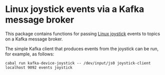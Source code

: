 Linux joystick events via a Kafka message broker
================================================


This package contains functions for passing [Linux joystick](https://www.kernel.org/doc/Documentation/input/joystick-api.txt) events to topics on a Kafka message broker.


The simple Kafka client that produces events from the joystick can be run, for example, as follows:

	cabal run kafka-device-joystick -- /dev/input/js0 joystick-client localhost 9092 events joystick
